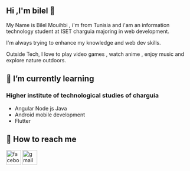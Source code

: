 ##  Hi ,I'm bilel :wave: 

My Name is Bilel Mouihbi , i'm from Tunisia and 
i'am an information technology student at ISET charguia majoring in web development.<br>


I'm always trying  to enhance my knowledge and web dev skills.<br>


Outside Tech, I love to play video games , watch anime  , enjoy music and explore nature outdoors.

## 🌱 I’m currently learning 
### Higher institute of technological studies of charguia 
- Angular Node js Java
- Android mobile development
- Flutter
## :postbox: How to reach me 

[<img src='https://cdn.jsdelivr.net/npm/simple-icons@3.0.1/icons/facebook.svg' alt='facebook' height='40'>](https://www.facebook.com/https://www.facebook.com/MADARA1K.69/) 
[<img src='https://cdn.jsdelivr.net/npm/simple-icons@3.0.1/icons/gmail.svg' alt='gmail' height='40'>](mailto:mwihbib@gmail.com) 

